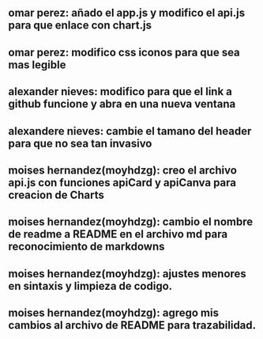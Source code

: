 ## omar perez: añado el app.js y modifico el api.js para que enlace con chart.js

## omar perez: modifico css iconos para que sea mas legible

## alexander nieves: modifico para que el link a github funcione y abra en una nueva ventana

## alexandere nieves: cambie el tamano del header para que no sea tan invasivo

## moises hernandez(moyhdzg): creo el archivo api.js con funciones apiCard y apiCanva para creacion de Charts

## moises hernandez(moyhdzg): cambio el nombre de readme a README en el archivo md para reconocimiento de markdowns

## moises hernandez(moyhdzg): ajustes menores en sintaxis y limpieza de codigo.

## moises hernandez(moyhdzg): agrego mis cambios al archivo de README para trazabilidad.
